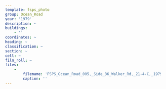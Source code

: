 ```yaml
---
template: fsps_photo
group: Ocean_Road
year: '1979'
description: ~
buildings:
    - ''
coordinates: ~
heading: ~
classification: ~
section: ~
cell: ~
film_roll: ~
files:
    -
        filename: 'FSPS_Ocean_Road_005,_Side_36_Walker_Rd,_21-4-C,_1979.png'
        caption: ''
---
```

